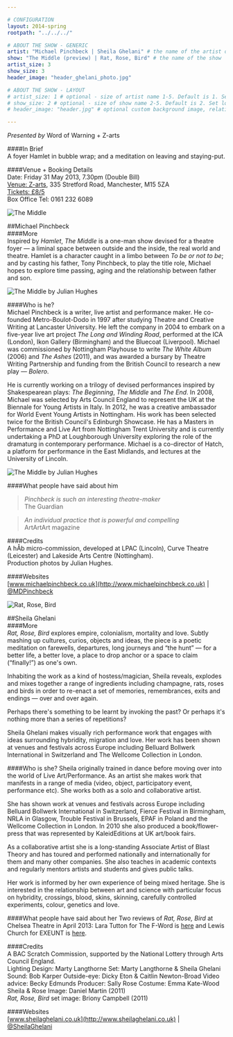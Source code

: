 ```yaml
---

# CONFIGURATION
layout: 2014-spring
rootpath: "../../../"

# ABOUT THE SHOW - GENERIC
artist: "Michael Pinchbeck | Sheila Ghelani" # the name of the artist or company
show: "The Middle (preview) | Rat, Rose, Bird" # the name of the show
artist_size: 3
show_size: 3
header_image: "header_ghelani_photo.jpg"

# ABOUT THE SHOW - LAYOUT
# artist_size: 1 # optional - size of artist name 1-5. Default is 1. Set longer names to lower values
# show_size: 2 # optional - size of show name 2-5. Default is 2. Set longer names to lower values
# header_image: "header.jpg" # optional custom background image, relative to current page

---
```

*Presented by* Word of Warning + Z-arts      
     
####In Brief    
A foyer Hamlet in bubble wrap; and a meditation on leaving and staying-put.    
     
####Venue + Booking Details    
Date: Friday 31 May 2013, 7.30pm (Double Bill)   
[Venue: Z-arts](http://www.z-arts.org/about-us/getting-here/), 335 Stretford Road, Manchester, M15 5ZA    
[Tickets: £8/5](http://www.z-arts.org/events/wow-may/)    
Box Office Tel: 0161 232 6089     
    
![The Middle](header_middle_photo.jpg)    
    
##Michael Pinchbeck    
####More    
Inspired by *Hamlet*, *The Middle* is a one-man show devised for a theatre foyer — a liminal space between outside and the inside, the real world and theatre. Hamlet is a character caught in a limbo between *To be or not to be*; and by casting his father, Tony Pinchbeck, to play the title role, Michael hopes to explore time passing, aging and the relationship between father and son.    
    
![The Middle by Julian Hughes](TheMiddle.jpg)
    
####Who is he?    
Michael Pinchbeck is a writer, live artist and performance maker. He co-founded Metro-Boulot-Dodo in 1997 after studying Theatre and Creative Writing at Lancaster University. He left the company in 2004 to embark on a five-year live art project­ *The Long and Winding Road*, performed at the ICA (London), Ikon Gallery (Birmingham) and the Bluecoat (Liverpool). Michael was commissioned by Nottingham Playhouse to write *The White Album* (2006) and *The Ashes* (2011), and was awarded a bursary by Theatre Writing Partnership and funding from the British Council to research a new play — *Bolero*.    
    
He is currently working on a trilogy of devised performances inspired by Shakespearean plays: *The Beginning*, *The Middle* and *The End*. In 2008, Michael was selected by Arts Council England to represent the UK at the Biennale for Young Artists in Italy. In 2012, he was a creative ambassador for World Event Young Artists in Nottingham. His work has been selected twice for the British Council's Edinburgh Showcase. He has a Masters in Performance and Live Art from Nottingham Trent University and is currently undertaking a PhD at Loughborough University exploring the role of the dramaturg in contemporary performance. Michael is a co-director of Hatch, a platform for performance in the East Midlands, and lectures at the University of Lincoln.    
     
![The Middle by Julian Hughes](TheMiddle1.jpg)    
      
####What people have said about him    
>*Pinchbeck is such an interesting theatre-maker*<br>The Guardian    
    
>*An individual practice that is powerful and compelling*<br>ArtArtArt magazine    
     
####Credits    
A hÅb micro-commission, developed at LPAC (Lincoln), Curve Theatre (Leicester) and Lakeside Arts Centre (Nottingham).    
Production photos by Julian Hughes.    
    
####Websites    
[www.michaelpinchbeck.co.uk](http://www.michaelpinchbeck.co.uk) | [@MDPinchbeck](http://twitter.com/MDPinchbeck)      
    
![Rat, Rose, Bird](header_ghelani2_photo.jpg)    
     
##Sheila Ghelani    
####More    
*Rat, Rose, Bird* explores empire, colonialism, mortality and love. Subtly mashing up cultures, curios, objects and ideas, the piece is a poetic meditation on farewells, departures, long journeys and “the hunt” — for a better life, a better love, a place to drop anchor or a space to claim (“finally!”) as one's own.    
    
Inhabiting the work as a kind of hostess/magician, Sheila reveals, explodes and mixes together a range of ingredients including champagne, rats, roses and birds in order to re-enact a set of memories, remembrances, exits and endings — over and over again.    
     
Perhaps there's something to be learnt by invoking the past? Or perhaps it's nothing more than a series of repetitions?    
     
Sheila Ghelani makes visually rich performance work that engages with ideas surrounding hybridity, migration and love. Her work has been shown at venues and festivals across Europe including Belluard Bollwerk International in Switzerland and The Wellcome Collection in London.   
        
####Who is she?
Sheila originally trained in dance before moving over into the world of Live Art/Performance. As an artist she makes work that manifests in a range of media (video, object, participatory event, performance etc). She works both as a solo and collaborative artist.    

She has shown work at venues and festivals across Europe including Belluard Bollwerk International in Switzerland, Fierce Festival in Birmingham, NRLA in Glasgow, Trouble Festival in Brussels, EPAF in Poland and the Wellcome Collection in London. In 2010 she also produced a book/flower-press that was represented by KaleidEditions at UK art/book fairs.   

As a collaborative artist she is a long-standing Associate Artist of Blast Theory and has toured and performed nationally and internationally for them and many other companies. She also teaches in academic contexts and regularly mentors artists and students and gives public talks.    
 
Her work is informed by her own experience of being mixed heritage. She is interested in the relationship between art and science with particular focus on hybridity, crossings, blood, skins, skinning, carefully controlled experiments, colour, genetics and love.   
    
####What people have said about her
Two reviews of *Rat, Rose, Bird* at Chelsea Theatre in April 2013: Lara Tutton for The F-Word is [here](http://www.thefword.org.uk/reviews/2013/05/the_art_of_performance) and Lewis Church for EXEUNT is [here](http://exeuntmagazine.com/reviews/rat-rose-bird/).
    
####Credits    
A BAC Scratch Commission, supported by the National Lottery through Arts Council England.    
Lighting Design: Marty Langthorne
Set: Marty Langthorne & Sheila Ghelani
Sound: Bob Karper
Outside-eye: Dicky Eton & Caitlin Newton-Broad
Video advice: Becky Edmunds
Producer: Sally Rose
Costume: Emma Kate-Wood
Sheila & Rose Image: Daniel Martin (2011)    
*Rat, Rose, Bird* set image: Briony Campbell (2011)    
           
####Websites    
[www.sheilaghelani.co.uk](http://www.sheilaghelani.co.uk) | [@SheilaGhelani](http://twitter.com/SheilaGhelani)
